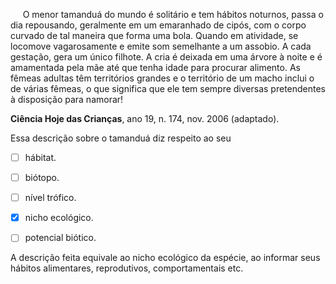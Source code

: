 

     O menor tamanduá do mundo é solitário e tem hábitos noturnos, passa o dia repousando, geralmente em um emaranhado de cipós, com o corpo curvado de tal maneira que forma uma bola. Quando em atividade, se locomove vagarosamente e emite som semelhante a um assobio. A cada gestação, gera um único filhote. A cria é deixada em uma árvore à noite e é amamentada pela mãe até que tenha idade para procurar alimento. As fêmeas adultas têm territórios grandes e o território de um macho inclui o de várias fêmeas, o que significa que ele tem sempre diversas pretendentes à disposição para namorar!

**Ciência Hoje das Crianças**, ano 19, n. 174, nov. 2006 (adaptado).

Essa descrição sobre o tamanduá diz respeito ao seu



- [ ] hábitat.
- [ ] biótopo.
- [ ] nível trófico.
- [x] nicho ecológico.
- [ ] potencial biótico.


A descrição feita equivale ao nicho ecológico da espécie, ao informar seus hábitos alimentares, reprodutivos, comportamentais etc.

        